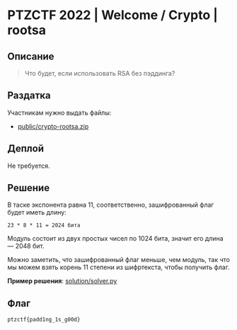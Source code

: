# PTZCTF 2022 | Welcome / Crypto | rootsa

## Описание

> Что будет, если использовать RSA без пэддинга?

## Раздатка

Участникам нужно выдать файлы:

* [public/crypto-rootsa.zip](public/crypto-rootsa.zip)

## Деплой

Не требуется.

## Решение

В таске экспонента равна 11, соответственно, зашифрованный флаг будет иметь длину:

```
23 * 8 * 11 = 2024 бита
```

Модуль состоит из двух простых чисел по 1024 бита, значит его длина — 2048 бит.

Можно заметить, что зашифрованный флаг меньше, чем модуль, так что мы можем взять корень 11 степени из шифртекста, чтобы получить флаг.

**Пример решения**: [solution/solver.py](solution/solver.py)

## Флаг

```
ptzctf{padd1ng_1s_g00d}
```
